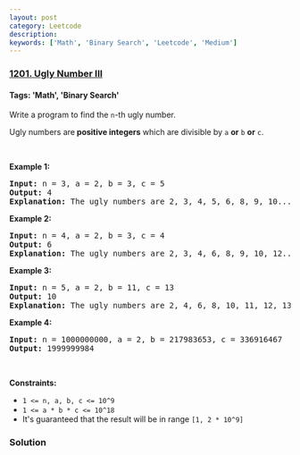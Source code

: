 ```yaml
---
layout: post
category: Leetcode
description: 
keywords: ['Math', 'Binary Search', 'Leetcode', 'Medium']
---
```

### [1201. Ugly Number III](https://leetcode.com/problems/ugly-number-iii)

#### Tags: 'Math', 'Binary Search'

<div class="content__u3I1 question-content__JfgR"><div><p>Write a program to find the <code>n</code>-th ugly number.</p>
<p>Ugly numbers are<strong> positive integers</strong> which are divisible by <code>a</code> <strong>or</strong> <code>b</code> <strong>or</strong> <code>c</code>.</p>
<p> </p>
<p><strong>Example 1:</strong></p>
<pre><strong>Input:</strong> n = 3, a = 2, b = 3, c = 5
<strong>Output:</strong> 4
<strong>Explanation: </strong>The ugly numbers are 2, 3, 4, 5, 6, 8, 9, 10... The 3rd is 4.</pre>
<p><strong>Example 2:</strong></p>
<pre><strong>Input:</strong> n = 4, a = 2, b = 3, c = 4
<strong>Output:</strong> 6
<strong>Explanation: </strong>The ugly numbers are 2, 3, 4, 6, 8, 9, 10, 12... The 4th is 6.
</pre>
<p><strong>Example 3:</strong></p>
<pre><strong>Input:</strong> n = 5, a = 2, b = 11, c = 13
<strong>Output:</strong> 10
<strong>Explanation: </strong>The ugly numbers are 2, 4, 6, 8, 10, 11, 12, 13... The 5th is 10.
</pre>
<p><strong>Example 4:</strong></p>
<pre><strong>Input:</strong> n = 1000000000, a = 2, b = 217983653, c = 336916467
<strong>Output:</strong> 1999999984
</pre>
<p> </p>
<p><strong>Constraints:</strong></p>
<ul>
<li><code>1 &lt;= n, a, b, c &lt;= 10^9</code></li>
<li><code>1 &lt;= a * b * c &lt;= 10^18</code></li>
<li>It's guaranteed that the result will be in range <code>[1, 2 * 10^9]</code></li>
</ul>
</div></div>

### Solution
